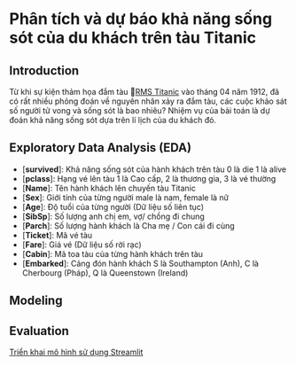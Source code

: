 # Phân tích và dự báo khả năng sống sót của du khách trên tàu Titanic
## Introduction
Từ khi sự kiện thảm họa đắm tàu 🚢[RMS Titanic](https://en.wikipedia.org/wiki/Sinking_of_the_Titanic) vào tháng 04 năm 1912, đã có rất nhiều phỏng đoán về nguyên nhân xảy ra đắm tàu, các cuộc khảo sát số người tử vong và sống sót là bao nhiêu?
Nhiệm vụ của bài toán là dự đoán khả năng sống sót dựa trên lí lịch của du khách đó.
## Exploratory Data Analysis (EDA)
- [**survived**]: Khả năng sống sót của hành khách trên tàu 0 là die 1 là alive <br/>
- [**pclass**]: Hạng vé lên tàu 1 là Cao cấp, 2 là thương gia, 3 là vé thường <br/>
- [**Name**]: Tên hành khách lên chuyến tàu Titanic <br/>
- [**Sex**]: Giới tính của từng người male là nam, female là nữ <br/>
- [**Age**]: Độ tuổi của từng người (Dữ liệu số liên tục) <br/>
- [**SibSp**]: Số lượng anh chị em, vợ/ chồng đi chung <br/>
- [**Parch**]: Số lượng hành khách là Cha mẹ / Con cái đi cùng <br/>
- [**Ticket**]: Mã vé tàu <br/>
- [**Fare**]: Giá vé (Dữ liệu số rời rạc) <br/>
- [**Cabin**]: Mã toa tàu của từng hành khách trên tàu <br/>
- [**Embarked**]: Cảng đón hành khách S là Southampton (Anh), C là Cherbourg (Pháp), Q là Queenstown (Ireland) <br/>
## Modeling

## Evaluation

[Triển khai mô hình sử dụng Streamlit](https://drive.google.com/file/d/1X3q9Ne4P7tJhKXRQ6Ypt0AYVMr34c4-F/view?usp=drive_link)

